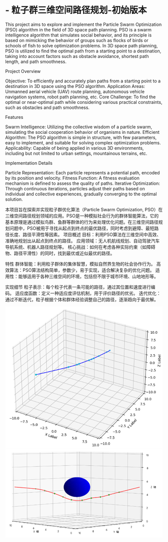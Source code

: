 # - 粒子群三维空间路径规划-初始版本
This project aims to explore and implement the Particle Swarm Optimization (PSO) algorithm in the field of 3D space path planning. PSO is a swarm intelligence algorithm that simulates social behavior, and its principle is based on mimicking the behavior of groups such as flocks of birds or schools of fish to solve optimization problems. In 3D space path planning, PSO is utilized to find the optimal path from a starting point to a destination, taking into account factors such as obstacle avoidance, shortest path length, and path smoothness.

Project Overview

Objective: To efficiently and accurately plan paths from a starting point to a destination in 3D space using the PSO algorithm.
Application Areas: Unmanned aerial vehicle (UAV) route planning, autonomous vehicle navigation systems, robot path planning, etc.
Core Challenge: To find the optimal or near-optimal path while considering various practical constraints, such as obstacles and path smoothness.

Features

Swarm Intelligence: Utilizing the collective wisdom of a particle swarm, simulating the social cooperation behavior of organisms in nature.
Efficient Algorithm: The PSO algorithm is simple in structure, with few parameters, easy to implement, and suitable for solving complex optimization problems.
Applicability: Capable of being applied in various 3D environments, including but not limited to urban settings, mountainous terrains, etc.

Implementation Details

Particle Representation: Each particle represents a potential path, encoded by its position and velocity.
Fitness Function: A fitness evaluation mechanism is defined to assess the quality of paths.
Iterative Optimization: Through continuous iterations, particles adjust their paths based on individual and collective experiences, gradually converging to the optimal solution.


本项目旨在探索并实现粒子群优化算法（Particle Swarm Optimization, PSO）在三维空间路径规划领域的应用。PSO是一种模拟社会行为的群体智能算法，它的基本原理是通过模拟鸟群、鱼群等群体的行为来处理优化问题。在三维空间路径规划问题中，PSO被用于寻找从起点到终点的最优路径，同时考虑到避障、最短路径长度、路径平滑性等因素。
项目概述
目标：利用PSO算法在三维空间中高效、准确地规划出从起点到终点的路径。
应用领域：无人机航线规划、自动驾驶汽车导航系统、机器人路径规划等。
核心挑战：如何在考虑各种实际约束（如障碍物、路径平滑性）的同时，找到最优或近似最优的路径。

特性
群体智能：利用粒子群体的集体智慧，模拟自然界生物的社会协作行为。
高效算法：PSO算法结构简单，参数少，易于实现，适合解决复杂的优化问题。
适用性：能够适用于各种三维空间的环境，包括但不限于城市环境、山地地形等。

实现细节
粒子表示：每个粒子代表一条可能的路径，通过其位置和速度进行编码。
适应度函数：定义一种适应度评估机制，用于评价路径的优劣。
迭代优化：通过不断迭代，粒子根据个体和群体经验调整自己的路径，逐渐趋向于最优解。


![Example Image](./results.png)
![Example Image](./results2.png)
